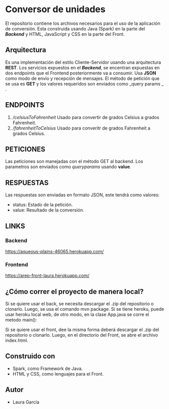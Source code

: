 # Conversor de unidades

El repositorio contiene los archivos necesarios para el uso de la aplicación de conversión. Esta construida usando Java (Spark) en la parte del **_Backend_** y HTML, JavaScript y CSS en la parte del Front. 

## Arquitectura

Es una implementación del estilo Cliente-Servidor usando una arquitectura **REST**. Los servicios expuestos en el **_Backend_**, se encentran expuestas en dos endpoints que el Frontend posteriormente va a consumir. Usa **JSON** como modo de envio y recepción de mensajes. El método de petición que se usa es **GET** y los valores requeridos son enviados como _query params _ . 

## ENDPOINTS

1. _/celsiusToFahrenheit_ Usado para convertir de grados Celsius a grados Fahrenheit. 
2. _/fahrenheitToCelsius_ Usado para converitr de grados Fahrenheit a grados Celsius. 

## PETICIONES
Las peticiones son manejadas con el método GET al backend. Los parametros son enviados como _queryparams_ usando **value**.

## RESPUESTAS
Las respuestas son enviadas en formato JSON, este tendrá como valores:
- status: Estado de la petición. 
- value: Resultado de la conversión. 

## LINKS 
 ### Backend 
  https://aqueous-plains-46065.herokuapp.com/
  
 ### Frontend
  https://arep-front-laura.herokuapp.com/
  
 ## ¿Cómo correr el proyecto de manera local?
 
 Si se quiere usar el back, se necesita descargar el .zip del repositorio o clonarlo. Luego, se usa el comando mvn package. Si se tiene heroku, puede usar heroku local web, de otro modo, en la clase App.java se corre el metodo main(): 
 
 Si se quiere usar el front, dee la misma forma deberá descargar el .zip del repositorio o clonarlo. Luego, en el directorio del Front, se abre el archivo index.html. 
 
 
 ## Construido con 
 - Spark, como Framework de Java. 
 - HTML y CSS, como lenguajes para el Front.
 
 ## Autor 
 - Laura García
  
  

